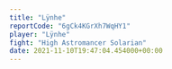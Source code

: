 ```yaml
---
title: "Lÿnhe"
reportCode: "6gCk4KGrXh7WqHY1"
player: "Lÿnhe"
fight: "High Astromancer Solarian"
date: 2021-11-10T19:47:04.454000+00:00
---
```

